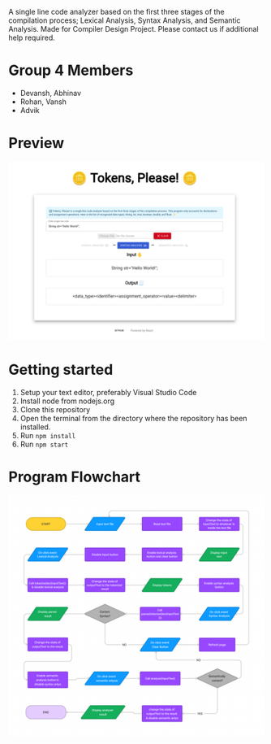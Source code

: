 
A single line code analyzer based on the first three stages of the compilation process; Lexical Analysis, Syntax Analysis, and Semantic Analysis. Made for Compiler Design Project. Please contact us if additional help required.

# Group 4 Members
* Devansh, Abhinav
* Rohan, Vansh
* Advik

# Preview

![image](./public/preview-img.png)

# Getting started

1. Setup your text editor, preferably Visual Studio Code
2. Install node from nodejs.org
3. Clone this repository
4. Open the terminal from the directory where the repository has been installed.
5. Run `npm install`
6. Run `npm start`

# Program Flowchart

![image](./public/flowchart.png)
